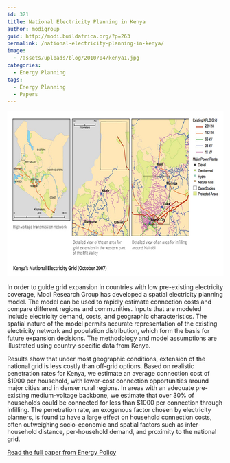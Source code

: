 ```yaml
---
id: 321
title: National Electricity Planning in Kenya
author: modigroup
guid: http://modi.buildafrica.org/?p=263
permalink: /national-electricity-planning-in-kenya/
image:
  - /assets/uploads/blog/2010/04/kenya1.jpg
categories:
  - Energy Planning
tags:
  - Energy Planning
  - Papers
---
```

[<img src="/assets/uploads/blog/2010/01/kenya-energy-planning.jpg" alt="kenya-energy-planning" width="700" height="385" class="alignnone size-full wp-image-2305" />][1] 

In order to guide grid expansion in countries with low pre-existing electricity coverage, Modi Research Group has developed a spatial electricity planning model. The model can be used to rapidly estimate connection costs and compare different regions and communities. <!--more-->Inputs that are modeled include electricity demand, costs, and geographic characteristics. The spatial nature of the model permits accurate representation of the existing electricity network and population distribution, which form the basis for future expansion decisions. The methodology and model assumptions are illustrated using country-specific data from Kenya.

Results show that under most geographic conditions, extension of the national grid is less costly than off-grid options. Based on realistic penetration rates for Kenya, we estimate an average connection cost of $1900 per household, with lower-cost connection opportunities around major cities and in denser rural regions. In areas with an adequate pre-existing medium-voltage backbone, we estimate that over 30% of households could be connected for less than $1000 per connection through infilling. The penetration rate, an exogenous factor chosen by electricity planners, is found to have a large effect on household connection costs, often outweighing socio-economic and spatial factors such as inter- household distance, per-household demand, and proximity to the national grid.

[Read the full paper from Energy Policy][2]

 [1]: /assets/uploads/blog/2010/01/kenya-energy-planning.jpg
 [2]: /assets/uploads/blog/2013/04/Kenya-Paper-Energy-Policy-journal-version.pdf